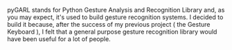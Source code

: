 pyGARL stands for Python Gesture Analysis and Recognition Library and, as you may expect, it's used to build gesture recognition systems. I decided to build it because, after the success of my previous project ( the Gesture Keyboard ), I felt that a general purpose gesture recognition library would have been useful for a lot of people.
